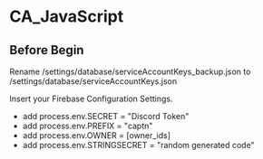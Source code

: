 # CA_JavaScript

## Before Begin
Rename /settings/database/serviceAccountKeys_backup.json to /settings/database/serviceAccountKeys.json

Insert your Firebase Configuration Settings.

- add process.env.SECRET = "Discord Token"
- add process.env.PREFIX = "captn"
- add process.env.OWNER = [owner_ids]
- add process.env.STRINGSECRET = "random generated code"
